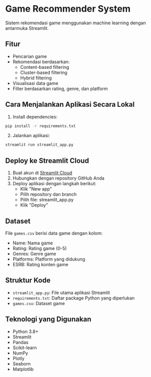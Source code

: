 # Game Recommender System

Sistem rekomendasi game menggunakan machine learning dengan antarmuka Streamlit.

## Fitur

- Pencarian game
- Rekomendasi berdasarkan:
  - Content-based filtering
  - Cluster-based filtering
  - Hybrid filtering
- Visualisasi data game
- Filter berdasarkan rating, genre, dan platform

## Cara Menjalankan Aplikasi Secara Lokal

1. Install dependencies:
```bash
pip install -r requirements.txt
```

2. Jalankan aplikasi:
```bash
streamlit run streamlit_app.py
```

## Deploy ke Streamlit Cloud

1. Buat akun di [Streamlit Cloud](https://streamlit.io/cloud)
2. Hubungkan dengan repository GitHub Anda
3. Deploy aplikasi dengan langkah berikut:
   - Klik "New app"
   - Pilih repository dan branch
   - Pilih file: streamlit_app.py
   - Klik "Deploy"

## Dataset

File `games.csv` berisi data game dengan kolom:
- Name: Nama game
- Rating: Rating game (0-5)
- Genres: Genre game
- Platforms: Platform yang didukung
- ESRB: Rating konten game

## Struktur Kode

- `streamlit_app.py`: File utama aplikasi Streamlit
- `requirements.txt`: Daftar package Python yang diperlukan
- `games.csv`: Dataset game

## Teknologi yang Digunakan

- Python 3.8+
- Streamlit
- Pandas
- Scikit-learn
- NumPy
- Plotly
- Seaborn
- Matplotlib

